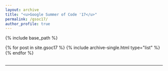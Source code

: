 ```yaml
---
layout: archive
title: "<u>Google Summer of Code '17</u>"
permalink: /gsoc17/
author_profile: true
---
```


{% include base_path %}
<br>
<div class="grid__wrapper">
  {% for post in site.gsoc17 %}
  {% include archive-single.html type="list" %}
  {% endfor %}
</div>

<br>

***
